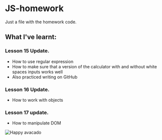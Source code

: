# JS-homework
Just a file with the homework code.

## What I've learnt:

### Lesson 15 Update.

* How to use regular expression
* How to make sure that a version of the calculator with and without white spaces inputs works well
* Also practiced writing on GitHub

### Lesson 16 Update.

* How to work with objects

### Lesson 17 update. 

* How to manipulate DOM

![Happy avacado](https://images.unsplash.com/photo-1554825203-68321ddde262?ixlib=rb-4.0.3&ixid=MnwxMjA3fDB8MHxwaG90by1wYWdlfHx8fGVufDB8fHx8&auto=format&fit=crop&w=785&q=80)
